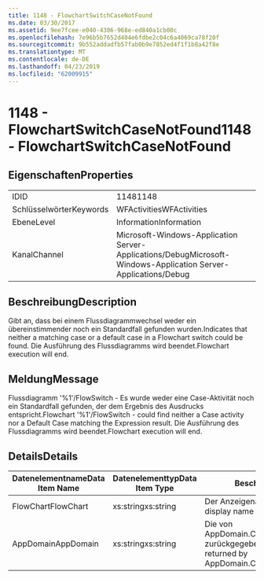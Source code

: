 ```yaml
---
title: 1148 - FlowchartSwitchCaseNotFound
ms.date: 03/30/2017
ms.assetid: 9ee7fcee-e040-4306-968e-ed840a1cb00c
ms.openlocfilehash: 7e96b5b7652d404e6fdbe2c04c6a4069ca78f20f
ms.sourcegitcommit: 9b552addadfb57fab0b9e7852ed4f1f1b8a42f8e
ms.translationtype: MT
ms.contentlocale: de-DE
ms.lasthandoff: 04/23/2019
ms.locfileid: "62009915"
---
```

# <a name="1148---flowchartswitchcasenotfound"></a><span data-ttu-id="5a602-102">1148 - FlowchartSwitchCaseNotFound</span><span class="sxs-lookup"><span data-stu-id="5a602-102">1148 - FlowchartSwitchCaseNotFound</span></span>
## <a name="properties"></a><span data-ttu-id="5a602-103">Eigenschaften</span><span class="sxs-lookup"><span data-stu-id="5a602-103">Properties</span></span>  
  
|||  
|-|-|  
|<span data-ttu-id="5a602-104">ID</span><span class="sxs-lookup"><span data-stu-id="5a602-104">ID</span></span>|<span data-ttu-id="5a602-105">1148</span><span class="sxs-lookup"><span data-stu-id="5a602-105">1148</span></span>|  
|<span data-ttu-id="5a602-106">Schlüsselwörter</span><span class="sxs-lookup"><span data-stu-id="5a602-106">Keywords</span></span>|<span data-ttu-id="5a602-107">WFActivities</span><span class="sxs-lookup"><span data-stu-id="5a602-107">WFActivities</span></span>|  
|<span data-ttu-id="5a602-108">Ebene</span><span class="sxs-lookup"><span data-stu-id="5a602-108">Level</span></span>|<span data-ttu-id="5a602-109">Information</span><span class="sxs-lookup"><span data-stu-id="5a602-109">Information</span></span>|  
|<span data-ttu-id="5a602-110">Kanal</span><span class="sxs-lookup"><span data-stu-id="5a602-110">Channel</span></span>|<span data-ttu-id="5a602-111">Microsoft-Windows-Application Server-Applications/Debug</span><span class="sxs-lookup"><span data-stu-id="5a602-111">Microsoft-Windows-Application Server-Applications/Debug</span></span>|  
  
## <a name="description"></a><span data-ttu-id="5a602-112">Beschreibung</span><span class="sxs-lookup"><span data-stu-id="5a602-112">Description</span></span>  
 <span data-ttu-id="5a602-113">Gibt an, dass bei einem Flussdiagrammwechsel weder ein übereinstimmender noch ein Standardfall gefunden wurden.</span><span class="sxs-lookup"><span data-stu-id="5a602-113">Indicates that neither a matching case or a default case in a Flowchart switch could be found.</span></span> <span data-ttu-id="5a602-114">Die Ausführung des Flussdiagramms wird beendet.</span><span class="sxs-lookup"><span data-stu-id="5a602-114">Flowchart execution will end.</span></span>  
  
## <a name="message"></a><span data-ttu-id="5a602-115">Meldung</span><span class="sxs-lookup"><span data-stu-id="5a602-115">Message</span></span>  
 <span data-ttu-id="5a602-116">Flussdiagramm '%1'/FlowSwitch - Es wurde weder eine Case-Aktivität noch ein Standardfall gefunden, der dem Ergebnis des Ausdrucks entspricht.</span><span class="sxs-lookup"><span data-stu-id="5a602-116">Flowchart '%1'/FlowSwitch - could find neither a Case activity nor a Default Case matching the Expression result.</span></span> <span data-ttu-id="5a602-117">Die Ausführung des Flussdiagramms wird beendet.</span><span class="sxs-lookup"><span data-stu-id="5a602-117">Flowchart execution will end.</span></span>  
  
## <a name="details"></a><span data-ttu-id="5a602-118">Details</span><span class="sxs-lookup"><span data-stu-id="5a602-118">Details</span></span>  
  
|<span data-ttu-id="5a602-119">Datenelementname</span><span class="sxs-lookup"><span data-stu-id="5a602-119">Data Item Name</span></span>|<span data-ttu-id="5a602-120">Datenelementtyp</span><span class="sxs-lookup"><span data-stu-id="5a602-120">Data Item Type</span></span>|<span data-ttu-id="5a602-121">Beschreibung</span><span class="sxs-lookup"><span data-stu-id="5a602-121">Description</span></span>|  
|--------------------|--------------------|-----------------|  
|<span data-ttu-id="5a602-122">FlowChart</span><span class="sxs-lookup"><span data-stu-id="5a602-122">FlowChart</span></span>|<span data-ttu-id="5a602-123">xs:string</span><span class="sxs-lookup"><span data-stu-id="5a602-123">xs:string</span></span>|<span data-ttu-id="5a602-124">Der Anzeigename des FlowChart.</span><span class="sxs-lookup"><span data-stu-id="5a602-124">The display name of the FlowChart.</span></span>|  
|<span data-ttu-id="5a602-125">AppDomain</span><span class="sxs-lookup"><span data-stu-id="5a602-125">AppDomain</span></span>|<span data-ttu-id="5a602-126">xs:string</span><span class="sxs-lookup"><span data-stu-id="5a602-126">xs:string</span></span>|<span data-ttu-id="5a602-127">Die von AppDomain.CurrentDomain.FriendlyName zurückgegebene Zeichenfolge.</span><span class="sxs-lookup"><span data-stu-id="5a602-127">The string returned by AppDomain.CurrentDomain.FriendlyName.</span></span>|
